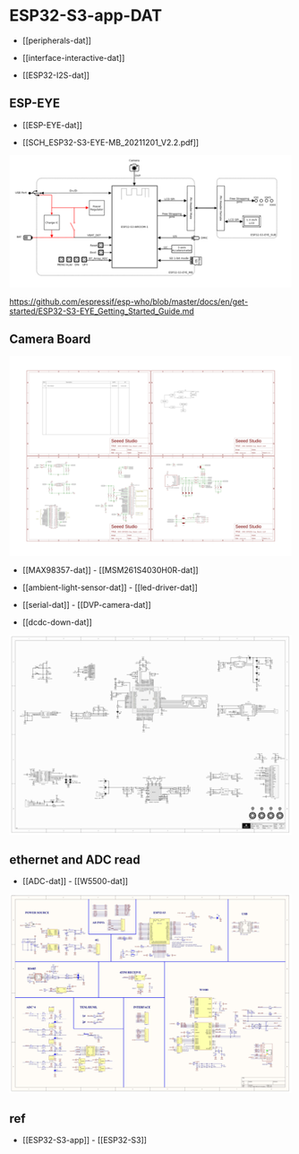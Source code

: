 
# ESP32-S3-app-DAT

- [[peripherals-dat]]

- [[interface-interactive-dat]]

- [[ESP32-I2S-dat]]


## ESP-EYE 

- [[ESP-EYE-dat]]

- [[SCH_ESP32-S3-EYE-MB_20211201_V2.2.pdf]]

![](2025-07-10-17-53-03.png)

https://github.com/espressif/esp-who/blob/master/docs/en/get-started/ESP32-S3-EYE_Getting_Started_Guide.md



## Camera Board 

![](XIAO_ESP32S3_ExpBoard_v1.0_SCH107-10-2025.jpg)

- [[MAX98357-dat]] - [[MSM261S4030H0R-dat]]

- [[ambient-light-sensor-dat]] - [[led-driver-dat]]

- [[serial-dat]] - [[DVP-camera-dat]]

- [[dcdc-down-dat]]

![](ESP32-S3-AI-CAM.jpg)

## ethernet and ADC read 

- [[ADC-dat]] - [[W5500-dat]]

![](ESP32-S3-ethernet-ADC-reader-board.jpg)

## ref 

- [[ESP32-S3-app]] - [[ESP32-S3]]